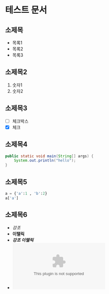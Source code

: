 # 테스트 문서
## 소제목
- 목록1
- 목록2
- 목록3

## 소제목2
1. 숫자1
2. 숫자2

## 소제목3
- [ ] 체크박스
- [x] 체크

## 소제목4
```java
public static void main(String[] args) {
    System.out.println("hello");
}
```

## 소제목5
```python
a = {'a':1 , 'b':2}
a['a']
```

## 소제목6
- *강조*
- __이탤릭__
- _**강조 이탤릭**_
- ![네이버](www.naver.com)
